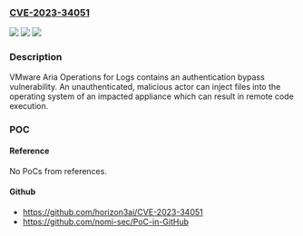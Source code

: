 ### [CVE-2023-34051](https://cve.mitre.org/cgi-bin/cvename.cgi?name=CVE-2023-34051)
![](https://img.shields.io/static/v1?label=Product&message=VMware%20Aria%20Operations%20for%20Logs&color=blue)
![](https://img.shields.io/static/v1?label=Version&message=%3D%20VMware%20Aria%20Operations%20for%20Logs%208.x%2C%20VMware%20Cloud%20Foundation%20(VMware%20Aria%20Operations%20for%20Logs)%205.x%204.x%20%20&color=brighgreen)
![](https://img.shields.io/static/v1?label=Vulnerability&message=Authentication%20Bypass%20Vulnerability&color=brighgreen)

### Description

VMware Aria Operations for Logs contains an authentication bypass vulnerability. An unauthenticated, malicious actor can inject files into the operating system of an impacted appliance which can result in remote code execution.

### POC

#### Reference
No PoCs from references.

#### Github
- https://github.com/horizon3ai/CVE-2023-34051
- https://github.com/nomi-sec/PoC-in-GitHub

